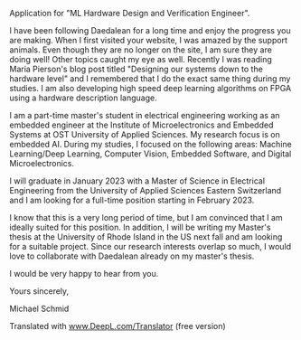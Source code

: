Application for "ML Hardware Design and Verification Engineer".

I have been following Daedalean for a long time and enjoy the progress you are making.
When I first visited your website, I was amazed by the support animals. Even though they are no longer on the site, I am sure they are doing well!
Other topics caught my eye as well. Recently I was reading Maria Pierson's blog post titled "Designing our systems down to the hardware level" and I remembered that I do the exact same thing during my studies. I am also developing high speed deep learning algorithms on FPGA using a hardware description language.

I am a part-time master's student in electrical engineering working as an embedded engineer at the Institute of Microelectronics and Embedded Systems at OST University of Applied Sciences. My research focus is on embedded AI. 
During my studies, I focused on the following areas: Machine Learning/Deep Learning, Computer Vision, Embedded Software, and Digital Microelectronics.

I will graduate in January 2023 with a Master of Science in Electrical Engineering from the University of Applied Sciences Eastern Switzerland and I am looking for a full-time position starting in February 2023.

I know that this is a very long period of time, but I am convinced that I am ideally suited for this position. 
In addition, I will be writing my Master's thesis at the University of Rhode Island in the US next fall and am looking for a suitable project.
Since our research interests overlap so much, I would love to collaborate with Daedalean already on my master's thesis.

I would be very happy to hear from you.

Yours sincerely,

Michael Schmid


Translated with www.DeepL.com/Translator (free version)